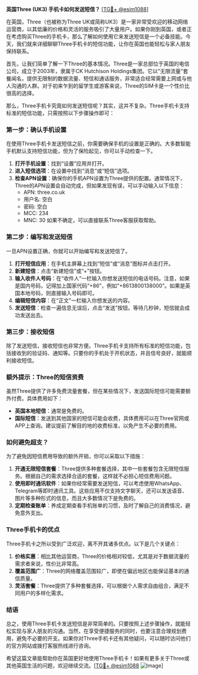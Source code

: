 **英国Three (UK3) 手机卡如何发送短信？** [[TG💪+ @esim1088](https://t.me/s/esim1088)]

在英国，Three（也被称为Three UK或简称UK3）是一家非常受欢迎的移动网络运营商，以其低廉的价格和灵活的服务吸引了大量用户。如果你刚到英国，或者正在考虑购买Three的手机卡，那么了解如何使用它来发送短信是一个必备技能。今天，我们就来详细聊聊Three手机卡的短信功能，让你在英国也能轻松与家人朋友保持联系。

首先，让我们简单了解一下Three的基本情况。Three是一家总部位于英国的电信公司，成立于2003年，隶属于CK Hutchison Holdings集团。它以“无限流量”套餐闻名，提供无限制的数据流量、短信和通话服务，非常适合经常需要上网或与他人沟通的人群。对于初来乍到的留学生或游客来说，Three的SIM卡是一个性价比很高的选择。

那么，Three手机卡究竟如何发送短信呢？其实，这并不复杂。Three手机卡支持标准的短信功能，只需按照以下步骤操作即可：

### 第一步：确认手机设置

在使用Three手机卡发送短信之前，你需要确保手机的设置是正确的。大多数智能手机默认支持短信功能，但为了保险起见，你可以手动检查一下。

1. **打开手机设置**：找到“设置”应用并打开。
2. **进入短信选项**：在设置中找到“消息”或“短信”选项。
3. **检查APN设置**：确保你的手机APN设置为Three提供的配置。通常情况下，Three的APN设置会自动完成，但如果发现有误，可以手动输入以下信息：
   - APN: three.co.uk
   - 用户名: 空白
   - 密码: 空白
   - MCC: 234
   - MNC: 30
   如果不确定，可以直接联系Three客服获取帮助。

### 第二步：编写和发送短信

一旦APN设置正确，你就可以开始编写和发送短信了。

1. **打开短信应用**：在手机主屏幕上找到“短信”或“消息”图标并点击打开。
2. **新建短信**：点击“新建短信”或“+”按钮。
3. **输入收件人号码**：在“收件人”一栏输入你想发送短信的电话号码。注意，如果是国内号码，记得加上国家代码“+86”，例如“+8613800138000”。如果是英国本地号码，则直接输入号码即可。
4. **编辑短信内容**：在“正文”一栏输入你想发送的内容。
5. **发送短信**：检查一遍信息无误后，点击“发送”按钮。等待几秒钟，短信就会成功发送出去。

### 第三步：接收短信

除了发送短信，接收短信也非常方便。Three手机卡支持所有标准的短信功能，包括接收到的验证码、通知等。只要你的手机处于开机状态，并且信号良好，就能顺利接收短信。

### 额外提示：Three的短信资费

虽然Three提供了许多免费流量套餐，但在某些情况下，发送国际短信可能需要额外付费。具体费用如下：

- **英国本地短信**：通常是免费的。
- **国际短信**：发送到其他国家的短信可能会收费，具体费用可以在Three官网或APP上查询。建议提前了解目的地的收费标准，以免产生不必要的费用。

### 如何避免超支？

为了避免因短信费用导致的额外开销，你可以采取以下措施：

1. **开通无限短信套餐**：Three提供多种套餐选择，其中一些套餐包含无限短信服务。根据自己的需求选择合适的套餐，这样就不必担心短信费用问题。
2. **使用即时通讯软件**：如果你经常需要发送短信，可以考虑使用WhatsApp、Telegram等即时通讯工具。这些应用不仅支持文字聊天，还可以发送语音、图片等多种形式的信息，而且大多数情况下是免费的。
3. **定期检查账单**：养成定期查看手机账单的习惯，及时了解自己的消费情况，避免意外支出。

### Three手机卡的优点

Three手机卡之所以受到广泛欢迎，离不开其诸多优点。以下是几个关键点：

1. **价格实惠**：相比其他运营商，Three的价格相对较低，尤其是对于数据流量的需求者来说，性价比非常高。
2. **覆盖范围广**：Three的网络覆盖范围较广，即使在偏远地区也能保证基本的通信质量。
3. **灵活套餐**：Three提供了多种套餐选择，可以根据个人需求自由组合，满足不同用户的多样化需求。

### 结语

总之，使用Three手机卡发送短信是非常简单的。只要按照上述步骤操作，就能轻松实现与家人朋友的沟通。当然，在享受便捷服务的同时，也要注意合理规划费用，避免不必要的开支。如果你对Three手机卡还有其他疑问，可以随时访问他们的官方网站或拨打客服热线进行咨询。

希望这篇文章能帮助你在英国更好地使用Three手机卡！如果有更多关于Three或其他英国生活的问题，欢迎继续交流。[[TG💪+ @esim1088](https://t.me/s/esim1088) ![Image](https://i.postimg.cc/4NQfJmqS/Snipaste-2025-05-13-00-14-12.png)]